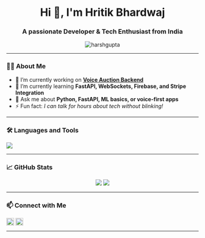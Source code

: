 <h1 align="center">Hi 👋, I'm Hritik Bhardwaj</h1>
<h3 align="center">A passionate Developer & Tech Enthusiast from India</h3>

<p align="center">
  <img src="https://komarev.com/ghpvc/?username=harshgupta&label=Profile%20views&color=0e75b6&style=flat" alt="harshgupta" />
</p>

---

### 👨‍💻 About Me

- 🔭 I’m currently working on **[Voice Auction Backend](https://github.com/yourrepo)**  
- 🌱 I’m currently learning **FastAPI, WebSockets, Firebase, and Stripe Integration**  
- 💬 Ask me about **Python, FastAPI, ML basics, or voice-first apps**  
- ⚡ Fun fact: *I can talk for hours about tech without blinking!*

---

### 🛠️ Languages and Tools

<p align="left">
  <img src="https://skillicons.dev/icons?i=python,fastapi,react,js,html,css,postgres,firebase,git,github,linux" />
</p>

---

### 📈 GitHub Stats

<p align="center">
  <img src="https://github-readme-stats.vercel.app/api?username=harshgupta&show_icons=true&theme=radical" />
  <img src="https://github-readme-streak-stats.herokuapp.com/?user=harshgupta&theme=radical" />
</p>

---

### 📫 Connect with Me

<p align="left">
  <a href="https://linkedin.com/in/your-link" target="blank"><img align="center" src="https://cdn.jsdelivr.net/npm/simple-icons@v3/icons/linkedin.svg" alt="linkedin" height="20" /></a>
  <a href="mailto:your@email.com"><img align="center" src="https://cdn.jsdelivr.net/npm/simple-icons@v3/icons/gmail.svg" alt="gmail" height="20" /></a>
</p>

---
